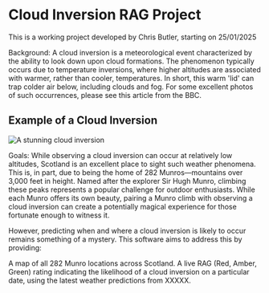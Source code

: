 # Cloud Inversion RAG Project

This is a working project developed by Chris Butler, starting on 25/01/2025

Background:
A cloud inversion is a meteorological event characterized by the ability to look down upon cloud formations. The phenomenon typically occurs due to temperature inversions, where higher altitudes are associated with warmer, rather than cooler, temperatures. In short, this warm 'lid' can trap colder air below, including clouds and fog. For some excellent photos of such occurrences, please see this article from the BBC.

## Example of a Cloud Inversion

![A stunning cloud inversion](https://d3teiib5p3f439.cloudfront.net/news/wp-content/uploads/2015/10/1-3.jpg)


Goals:
While observing a cloud inversion can occur at relatively low altitudes, Scotland is an excellent place to sight such weather phenomena. This is, in part, due to being the home of 282 Munros—mountains over 3,000 feet in height. Named after the explorer Sir Hugh Munro, climbing these peaks represents a popular challenge for outdoor enthusiasts. While each Munro offers its own beauty, pairing a Munro climb with observing a cloud inversion can create a potentially magical experience for those fortunate enough to witness it.

However, predicting when and where a cloud inversion is likely to occur remains something of a mystery. This software aims to address this by providing:

A map of all 282 Munro locations across Scotland.
A live RAG (Red, Amber, Green) rating indicating the likelihood of a cloud inversion on a particular date, using the latest weather predictions from XXXXX.

 

